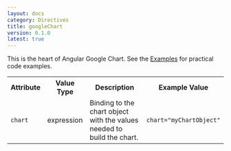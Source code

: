 ```yaml
---
layout: docs
category: Directives
title: googleChart
version: 0.1.0
latest: true
---
```


This is the heart of Angular Google Chart. See the [Examples]({{site.baseurl}}/docs/{{page.version}}/examples/)
for practical code examples.

<table class="table">
    <tr>
        <th>Attribute</th>
        <th>Value Type</th>
        <th>Description</th>
        <th>Example Value</th>
    </tr>
    <tr>
        <td><p><code>chart</code></p>
        <td>expression</td>
        <td>Binding to the chart object with the values needed to build the chart.</td>
        <td><p><code>chart="myChartObject"</code></p></td>
    </tr>
</table>
